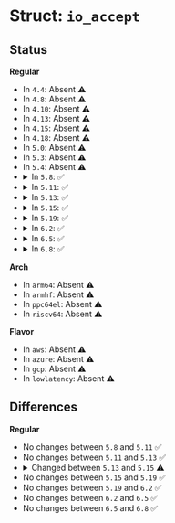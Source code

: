 # Struct: <code>io_accept</code>

## Status
<b>Regular</b>
<ul>
<li>
In <code>4.4</code>: Absent ⚠️
</li>
<li>
In <code>4.8</code>: Absent ⚠️
</li>
<li>
In <code>4.10</code>: Absent ⚠️
</li>
<li>
In <code>4.13</code>: Absent ⚠️
</li>
<li>
In <code>4.15</code>: Absent ⚠️
</li>
<li>
In <code>4.18</code>: Absent ⚠️
</li>
<li>
In <code>5.0</code>: Absent ⚠️
</li>
<li>
In <code>5.3</code>: Absent ⚠️
</li>
<li>
In <code>5.4</code>: Absent ⚠️
</li>
<li>
<details>
<summary>In <code>5.8</code>: ✅</summary>

```c
struct io_accept {
    struct file *file;
    struct sockaddr *addr;
    int *addr_len;
    int flags;
    long unsigned int nofile;
};
```
</details>
</li>
<li>
<details>
<summary>In <code>5.11</code>: ✅</summary>

```c
struct io_accept {
    struct file *file;
    struct sockaddr *addr;
    int *addr_len;
    int flags;
    long unsigned int nofile;
};
```
</details>
</li>
<li>
<details>
<summary>In <code>5.13</code>: ✅</summary>

```c
struct io_accept {
    struct file *file;
    struct sockaddr *addr;
    int *addr_len;
    int flags;
    long unsigned int nofile;
};
```
</details>
</li>
<li>
<details>
<summary>In <code>5.15</code>: ✅</summary>

```c
struct io_accept {
    struct file *file;
    struct sockaddr *addr;
    int *addr_len;
    int flags;
    u32 file_slot;
    long unsigned int nofile;
};
```
</details>
</li>
<li>
<details>
<summary>In <code>5.19</code>: ✅</summary>

```c
struct io_accept {
    struct file *file;
    struct sockaddr *addr;
    int *addr_len;
    int flags;
    u32 file_slot;
    long unsigned int nofile;
};
```
</details>
</li>
<li>
<details>
<summary>In <code>6.2</code>: ✅</summary>

```c
struct io_accept {
    struct file *file;
    struct sockaddr *addr;
    int *addr_len;
    int flags;
    u32 file_slot;
    long unsigned int nofile;
};
```
</details>
</li>
<li>
<details>
<summary>In <code>6.5</code>: ✅</summary>

```c
struct io_accept {
    struct file *file;
    struct sockaddr *addr;
    int *addr_len;
    int flags;
    u32 file_slot;
    long unsigned int nofile;
};
```
</details>
</li>
<li>
<details>
<summary>In <code>6.8</code>: ✅</summary>

```c
struct io_accept {
    struct file *file;
    struct sockaddr *addr;
    int *addr_len;
    int flags;
    u32 file_slot;
    long unsigned int nofile;
};
```
</details>
</li>
</ul>
<b>Arch</b>
<ul>
<li>
In <code>arm64</code>: Absent ⚠️
</li>
<li>
In <code>armhf</code>: Absent ⚠️
</li>
<li>
In <code>ppc64el</code>: Absent ⚠️
</li>
<li>
In <code>riscv64</code>: Absent ⚠️
</li>
</ul>
<b>Flavor</b>
<ul>
<li>
In <code>aws</code>: Absent ⚠️
</li>
<li>
In <code>azure</code>: Absent ⚠️
</li>
<li>
In <code>gcp</code>: Absent ⚠️
</li>
<li>
In <code>lowlatency</code>: Absent ⚠️
</li>
</ul>

## Differences
<b>Regular</b>
<ul>
<li>
No changes between <code>5.8</code> and <code>5.11</code> ✅
</li>
<li>
No changes between <code>5.11</code> and <code>5.13</code> ✅
</li>
<li>
<details>
<summary>Changed between <code>5.13</code> and <code>5.15</code> ⚠️</summary>
<ul>
<li>
<b>Field added. </b>
<code>u32 file_slot</code>
</li>
</ul>
</details>
</li>
<li>
No changes between <code>5.15</code> and <code>5.19</code> ✅
</li>
<li>
No changes between <code>5.19</code> and <code>6.2</code> ✅
</li>
<li>
No changes between <code>6.2</code> and <code>6.5</code> ✅
</li>
<li>
No changes between <code>6.5</code> and <code>6.8</code> ✅
</li>
</ul>
